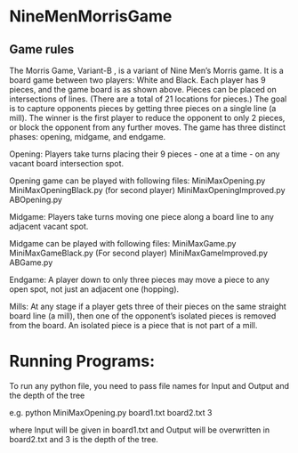 # NineMenMorrisGame

## Game rules
The Morris Game, Variant-B , is a variant of Nine Men’s Morris game. It is a board game between two
players: White and Black. Each player has 9 pieces, and the game board is as shown above. Pieces can
be placed on intersections of lines. (There are a total of 21 locations for pieces.) The goal is to capture
opponents pieces by getting three pieces on a single line (a mill). The winner is the first player to reduce
the opponent to only 2 pieces, or block the opponent from any further moves. The game has three distinct
phases: opening, midgame, and endgame.

Opening: Players take turns placing their 9 pieces - one at a time - on any vacant board intersection
spot.

Opening game can be played with following files:
MiniMaxOpening.py
MiniMaxOpeningBlack.py (for second player)
MiniMaxOpeningImproved.py
ABOpening.py

Midgame: Players take turns moving one piece along a board line to any adjacent vacant spot.

Midgame can be played with following files:
MiniMaxGame.py
MiniMaxGameBlack.py (For second player)
MiniMaxGameImproved.py
ABGame.py

Endgame: A player down to only three pieces may move a piece to any open spot, not just an adjacent
one (hopping).

Mills: At any stage if a player gets three of their pieces on the same straight board line (a mill), then one
of the opponent’s isolated pieces is removed from the board. An isolated piece is a piece that is not part of
a mill.

# Running Programs:
To run any python file, you need to pass file names for Input and Output and the depth of the tree

e.g.
python MiniMaxOpening.py board1.txt board2.txt 3

where Input will be given in board1.txt and Output will be overwritten in board2.txt and 3 is the depth of the tree.

